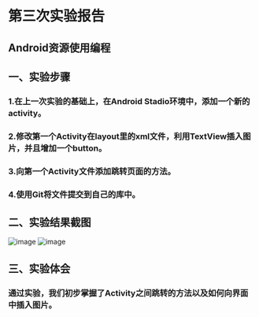 ﻿# 第三次实验报告
## Android资源使用编程
## 一、实验步骤
### 1.在上一次实验的基础上，在Android Stadio环境中，添加一个新的activity。
### 2.修改第一个Activity在layout里的xml文件，利用TextView插入图片，并且增加一个button。
### 3.向第一个Activity文件添加跳转页面的方法。
### 4.使用Git将文件提交到自己的库中。
## 二、实验结果截图
![image](https://github.com/BingleHu/android-labs-2018/blob/master/Com1614080901240/实验3截图1.png)
![image](https://github.com/BingleHu/android-labs-2018/blob/master/Com1614080901240/实验3截图2.png)
## 三、实验体会
### 通过实验，我们初步掌握了Activity之间跳转的方法以及如何向界面中插入图片。


